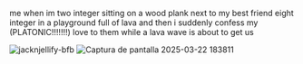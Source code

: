 me when im two integer sitting on a wood plank next to my best friend eight integer in a playground full of lava and then i suddenly confess my (PLATONIC!!!!!!!) love to them while a lava wave is about to get us

![jacknjellify-bfb](https://github.com/user-attachments/assets/f9889104-9af4-4953-b99c-885e06f251c9)
![Captura de pantalla 2025-03-22 183811](https://github.com/user-attachments/assets/c821687e-2f2d-4dca-83c9-0efadd03f7cb)
